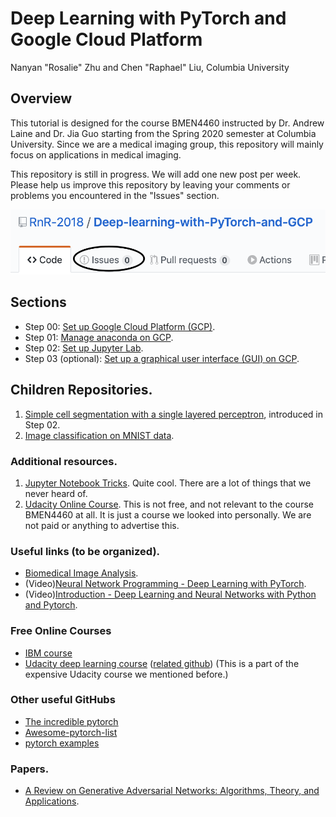 
# Deep Learning with PyTorch and Google Cloud Platform
Nanyan "Rosalie" Zhu and Chen "Raphael" Liu, Columbia University

## Overview
This tutorial is designed for the course BMEN4460 instructed by Dr. Andrew Laine and Dr. Jia Guo starting from the Spring 2020 semester at Columbia University. Since we are a medical imaging group, this repository will mainly focus on applications in medical imaging.

This repository is still in progress. We will add one new post per week. Please help us improve this repository by leaving your comments or problems you encountered in the "Issues" section.

![](/Images/issues_button.png)

## Sections
- Step 00: [Set up Google Cloud Platform (GCP)](https://github.com/RnR-2018/Deep-learning-with-PyTorch-and-GCP/tree/master/Step00_set_up_GCP).
- Step 01: [Manage anaconda on GCP](https://github.com/RnR-2018/Deep-learning-with-PyTorch-and-GCP/tree/master/Step01_manage_anaconda_on_GCP).
- Step 02: [Set up Jupyter Lab](https://github.com/RnR-2018/Deep-learning-with-PyTorch-and-GCP/tree/master/Step02_Jupyter_lab).
- Step 03 (optional): [Set up a graphical user interface (GUI) on GCP](https://github.com/RnR-2018/Deep-learning-with-PyTorch-and-GCP/tree/master/Step03_GUI_setup%20(optional)).

## Children Repositories.
1. [Simple cell segmentation with a single layered perceptron](https://github.com/RnR-2018/BMEN4460-NB1-simple_cell_segmentation_with_a_single_layered_perceptron), introduced in Step 02.
2. [Image classification on MNIST data](https://github.com/RnR-2018/BMEN4460-NB2-image_classification_on_MNIST_data).

### Additional resources.
1. [Jupyter Notebook Tricks](https://www.dataquest.io/blog/jupyter-notebook-tips-tricks-shortcuts/). Quite cool. There are a lot of things that we never heard of.
2. [Udacity Online Course](https://www.udacity.com/course/intro-to-machine-learning-nanodegree--nd229). This is not free, and not relevant to the course BMEN4460 at all. It is just a course we looked into personally. We are not paid or anything to advertise this.

### Useful links (to be organized).
- [Biomedical Image Analysis](https://medium.com/@iradche/biomedical-image-analysis-d06024b8c122).
- (Video)[Neural Network Programming - Deep Learning with PyTorch](https://www.youtube.com/playlist?list=PLZbbT5o_s2xrfNyHZsM6ufI0iZENK9xgG).
- (Video)[Introduction - Deep Learning and Neural Networks with Python and Pytorch](https://www.youtube.com/watch?v=BzcBsTou0C0&feature=youtu.be).

### Free Online Courses
- [IBM course](https://courses.edx.org/courses/course-v1:IBM+DL0110EN+3T2019/course/)
- [Udacity deep learning course](https://classroom.udacity.com/courses/ud188) ([related github](https://github.com/udacity/deep-learning-v2-pytorch)) (This is a part of the expensive Udacity course we mentioned before.)

### Other useful GitHubs
- [The incredible pytorch](https://github.com/ritchieng/the-incredible-pytorch)
- [Awesome-pytorch-list](https://github.com/bharathgs/Awesome-pytorch-list)
- [pytorch examples](https://github.com/pytorch/examples)

### Papers.
- [A Review on Generative Adversarial Networks: Algorithms, Theory, and Applications](https://arxiv.org/abs/2001.06937).
